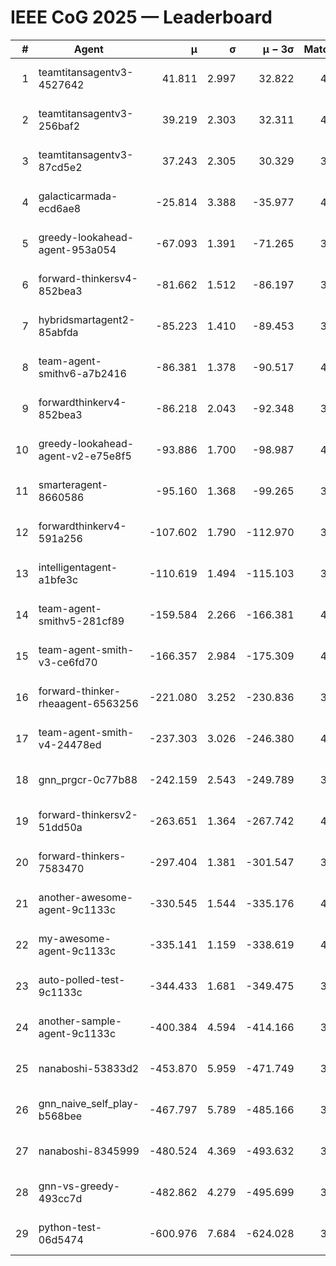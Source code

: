 # IEEE CoG 2025 — Leaderboard

| # | Agent | μ | σ | μ − 3σ | Matches | Updated |
|---:|---|---:|---:|---:|---:|---|
| 1 | teamtitansagentv3-4527642 | 41.811 | 2.997 | 32.822 | 4000 | 2025-08-18 19:04 |
| 2 | teamtitansagentv3-256baf2 | 39.219 | 2.303 | 32.311 | 4192 | 2025-08-18 19:04 |
| 3 | teamtitansagentv3-87cd5e2 | 37.243 | 2.305 | 30.329 | 3852 | 2025-08-18 19:04 |
| 4 | galacticarmada-ecd6ae8 | -25.814 | 3.388 | -35.977 | 4220 | 2025-08-18 19:04 |
| 5 | greedy-lookahead-agent-953a054 | -67.093 | 1.391 | -71.265 | 3776 | 2025-08-18 19:04 |
| 6 | forward-thinkersv4-852bea3 | -81.662 | 1.512 | -86.197 | 3209 | 2025-08-18 19:04 |
| 7 | hybridsmartagent2-85abfda | -85.223 | 1.410 | -89.453 | 3947 | 2025-08-18 19:04 |
| 8 | team-agent-smithv6-a7b2416 | -86.381 | 1.378 | -90.517 | 4080 | 2025-08-18 19:04 |
| 9 | forwardthinkerv4-852bea3 | -86.218 | 2.043 | -92.348 | 3260 | 2025-08-18 19:04 |
| 10 | greedy-lookahead-agent-v2-e75e8f5 | -93.886 | 1.700 | -98.987 | 4096 | 2025-08-18 19:04 |
| 11 | smarteragent-8660586 | -95.160 | 1.368 | -99.265 | 3543 | 2025-08-18 19:04 |
| 12 | forwardthinkerv4-591a256 | -107.602 | 1.790 | -112.970 | 3649 | 2025-08-18 19:04 |
| 13 | intelligentagent-a1bfe3c | -110.619 | 1.494 | -115.103 | 3170 | 2025-08-18 19:04 |
| 14 | team-agent-smithv5-281cf89 | -159.584 | 2.266 | -166.381 | 4060 | 2025-08-18 19:04 |
| 15 | team-agent-smith-v3-ce6fd70 | -166.357 | 2.984 | -175.309 | 4472 | 2025-08-18 19:04 |
| 16 | forward-thinker-rheaagent-6563256 | -221.080 | 3.252 | -230.836 | 3864 | 2025-08-18 19:04 |
| 17 | team-agent-smith-v4-24478ed | -237.303 | 3.026 | -246.380 | 4252 | 2025-08-18 19:04 |
| 18 | gnn_prgcr-0c77b88 | -242.159 | 2.543 | -249.789 | 3970 | 2025-08-18 19:04 |
| 19 | forward-thinkersv2-51dd50a | -263.651 | 1.364 | -267.742 | 4044 | 2025-08-18 19:04 |
| 20 | forward-thinkers-7583470 | -297.404 | 1.381 | -301.547 | 3640 | 2025-08-18 19:04 |
| 21 | another-awesome-agent-9c1133c | -330.545 | 1.544 | -335.176 | 4440 | 2025-08-18 19:04 |
| 22 | my-awesome-agent-9c1133c | -335.141 | 1.159 | -338.619 | 4300 | 2025-08-18 19:04 |
| 23 | auto-polled-test-9c1133c | -344.433 | 1.681 | -349.475 | 3500 | 2025-08-18 19:04 |
| 24 | another-sample-agent-9c1133c | -400.384 | 4.594 | -414.166 | 3780 | 2025-08-18 19:04 |
| 25 | nanaboshi-53833d2 | -453.870 | 5.959 | -471.749 | 3060 | 2025-08-18 19:04 |
| 26 | gnn_naive_self_play-b568bee | -467.797 | 5.789 | -485.166 | 3420 | 2025-08-18 19:04 |
| 27 | nanaboshi-8345999 | -480.524 | 4.369 | -493.632 | 3400 | 2025-08-18 19:04 |
| 28 | gnn-vs-greedy-493cc7d | -482.862 | 4.279 | -495.699 | 3340 | 2025-08-18 19:04 |
| 29 | python-test-06d5474 | -600.976 | 7.684 | -624.028 | 3190 | 2025-08-18 19:04 |
